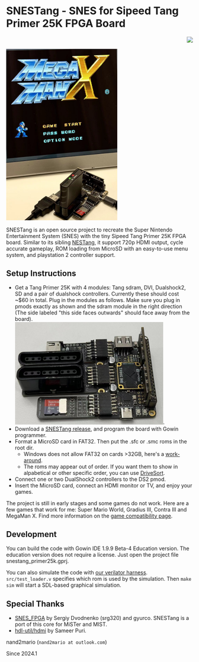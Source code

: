 # SNESTang - SNES for Sipeed Tang Primer 25K FPGA Board

<p align="right">
  <a title="Releases" href="https://github.com/nand2mario/snestang/releases"><img src="https://img.shields.io/github/commits-since/nand2mario/snestang/latest.svg?longCache=true&style=flat-square&logo=git&logoColor=fff"></a>
</p>

<img src="doc/images/snestang0.1.jpg" width=300>

SNESTang is an open source project to recreate the Super Nintendo Entertainment System (SNES) with the tiny Sipeed Tang Primer 25K FPGA board. Similar to its sibling [NESTang](https://github.com/nand2mario/nestang), it support 720p HDMI output, cycle accurate gameplay, ROM loading from MicroSD with an easy-to-use menu system, and playstation 2 controller support.

## Setup Instructions

* Get a Tang Primer 25K with 4 modules: Tang sdram, DVI, Dualshock2, SD and a pair of dualshock controllers. Currently these should cost ~$60 in total. Plug in the modules as follows. Make sure you plug in pmods exactly as shown and the sdram module in the right direction (The side labeled "this side faces outwards" should face away from the board). <br><img src="doc/images/primer25k_setup.jpg" width=400 />.
* Download a [SNESTang release](https://github.com/nand2mario/nestang/releases), and program the board with Gowin programmer.
* Format a MicroSD card in FAT32. Then put the .sfc or .smc roms in the root dir.
  * Windows does not allow FAT32 on cards >32GB, here's a [work-around](https://answers.microsoft.com/en-us/windows/forum/all/format-a-sandisk-extreme-64gb-micro-sd-card-to/ff51be64-75b9-435f-9d39-92299b9d006e). 
  * The roms may appear out of order. If you want them to show in alpabetical or other specific order, you can use [DriveSort](http://www.anerty.net/software/file/DriveSort/?lang=en).
* Connect one or two DualShock2 controllers to the DS2 pmod.
* Insert the MicroSD card, connect an HDMI monitor or TV, and enjoy your games.

The project is still in early stages and some games do not work. Here are a few games that work for me: Super Mario World, Gradius III, Contra III and MegaMan X. Find more information on the [game compatibility page](https://github.com/nand2mario/snestang/wiki/Game-Compatibility).

## Development

You can build the code with Gowin IDE 1.9.9 Beta-4 Education version. The education version does not require a license. Just open the project file snestang_primer25k.gprj.

You can also simulate the code with [our verilator harness](verilator). `src/test_loader.v` specifies which rom is used by the simulation. Then `make sim` will start a SDL-based graphical simulation.

## Special Thanks

* [SNES_FPGA](https://github.com/gyurco/SNES_FPGA) by Sergiy Dvodnenko (srg320) and gyurco. SNESTang is a port of this core for MiSTer and MIST.
* [hdl-util/hdmi](https://github.com/hdl-util/hdmi) by Sameer Puri.

nand2mario (`nand2mario at outlook.com`)

Since 2024.1
